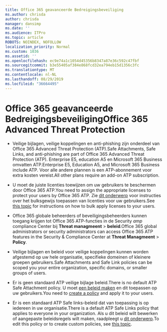 ```yaml
---
title: Office 365 geavanceerde Bedreigingsbeveiliging
ms.author: chrisda
author: chrisda
manager: dansimp
ms.date: ''
ms.audience: ITPro
ms.topic: article
ROBOTS: NOINDEX, NOFOLLOW
localization_priority: Normal
ms.custom: 1036
ms.assetid: ''
ms.openlocfilehash: ec9e74a1c1054d45356b8347a87e36c592c47fbf
ms.sourcegitcommit: b3e55405af384e868fcd32ea794eb15d1356c3fc
ms.translationtype: MT
ms.contentlocale: nl-NL
ms.lasthandoff: 08/29/2019
ms.locfileid: "36664495"
---
```

# <a name="office-365-advanced-threat-protection"></a><span data-ttu-id="24b55-102">Office 365 geavanceerde Bedreigingsbeveiliging</span><span class="sxs-lookup"><span data-stu-id="24b55-102">Office 365 Advanced Threat Protection</span></span>

- <span data-ttu-id="24b55-103">Veilige bijlagen, veilige koppelingen en anti-phishing zijn onderdeel van Office 365 Advanced Threat Protection (ATP).</span><span class="sxs-lookup"><span data-stu-id="24b55-103">Safe Attachments, Safe Links, and anti-phishing are part of Office 365 Advanced Threat Protection (ATP).</span></span> <span data-ttu-id="24b55-104">Enterprise E5, education A5 en Microsoft 365 Business omvatten ATP.</span><span class="sxs-lookup"><span data-stu-id="24b55-104">Enterprise E5, Education A5, and Microsoft 365 Business include ATP.</span></span> <span data-ttu-id="24b55-105">Voor alle andere plannen is een ATP-abonnement voor extra kosten vereist.</span><span class="sxs-lookup"><span data-stu-id="24b55-105">All other plans require an add-on ATP subscription.</span></span>

- <span data-ttu-id="24b55-106">U moet de juiste licenties toewijzen om uw gebruikers te beschermen door Office 365 ATP.</span><span class="sxs-lookup"><span data-stu-id="24b55-106">You need to assign the appropriate licenses to protect your users by Office 365 ATP.</span></span> <span data-ttu-id="24b55-107">Zie [dit onderwerp](https://docs.microsoft.com/office365/admin/subscriptions-and-billing/assign-licenses-to-users) voor instructies over het bulksgewijs toepassen van licenties voor uw gebruikers.</span><span class="sxs-lookup"><span data-stu-id="24b55-107">See [this topic](https://docs.microsoft.com/office365/admin/subscriptions-and-billing/assign-licenses-to-users) for instructions on how to bulk apply licenses to your users.</span></span>

- <span data-ttu-id="24b55-108">Office 365 globale beheerders of beveiligingsbeheerders kunnen toegang krijgen tot Office 365 ATP-functies in de Security _amp_ compliance Center bij **Threat managmeent** \> **beleid**.</span><span class="sxs-lookup"><span data-stu-id="24b55-108">Office 365 global administrators or security administrators can access Office 365 ATP features in the Security & Compliance Center at **Threat Managmeent** \> **Policy**.</span></span>

- <span data-ttu-id="24b55-109">Veilige bijlagen en beleid voor veilige koppelingen kunnen worden afgestemd op uw hele organisatie, specifieke domeinen of kleinere groepen gebruikers.</span><span class="sxs-lookup"><span data-stu-id="24b55-109">Safe Attachments and Safe Link policies can be scoped you your entire organization, specific domains, or smaller groups of users.</span></span>

- <span data-ttu-id="24b55-110">Er is geen standaard ATP veilige bijlage beleid.</span><span class="sxs-lookup"><span data-stu-id="24b55-110">There is no default ATP Safe Attachment policy.</span></span> <span data-ttu-id="24b55-111">U moet [een beleid maken](https://docs.microsoft.com/office365/securitycompliance/set-up-atp-safe-attachments-policies) en dit toepassen op uw gebruikers.</span><span class="sxs-lookup"><span data-stu-id="24b55-111">You need to [create a policy](https://docs.microsoft.com/office365/securitycompliance/set-up-atp-safe-attachments-policies) and apply it to your users.</span></span>

- <span data-ttu-id="24b55-112">Er is een standaard ATP Safe links-beleid dat van toepassing is op iedereen in uw organisatie.</span><span class="sxs-lookup"><span data-stu-id="24b55-112">There is a default ATP Safe Links policy that applies to everyone in your organization.</span></span> <span data-ttu-id="24b55-113">Als u dit beleid wilt bewerken of aangepaste beleidsregels wilt maken, raadpleegt u [dit onderwerp](https://docs.microsoft.com/office365/securitycompliance/set-up-atp-safe-links-policies).</span><span class="sxs-lookup"><span data-stu-id="24b55-113">To edit this policy or to create custom policies, see [this topic](https://docs.microsoft.com/office365/securitycompliance/set-up-atp-safe-links-policies).</span></span>
